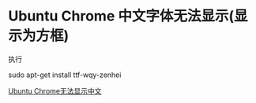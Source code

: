 # Ubuntu Chrome 中文字体无法显示(显示为方框)
执行

sudo apt-get install ttf-wqy-zenhei

[Ubuntu Chrome无法显示中文](https://codinfox.github.io/misc/2014/07/21/ubuntu-chrome-chinese-characters-not-displayed/)
